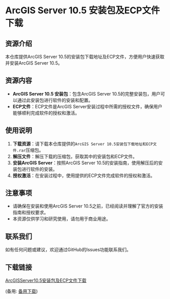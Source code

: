 # ArcGIS Server 10.5 安装包及ECP文件下载

## 资源介绍

本仓库提供ArcGIS Server 10.5的安装包下载地址及ECP文件，方便用户快速获取并安装ArcGIS Server 10.5。

## 资源内容

- **ArcGIS Server 10.5 安装包**：包含ArcGIS Server 10.5的完整安装包，用户可以通过此安装包进行软件的安装和配置。
- **ECP文件**：ECP文件是ArcGIS Server安装过程中所需的授权文件，确保用户能够顺利完成软件的授权和激活。

## 使用说明

1. **下载资源**：请下载本仓库提供的`ArcGIS Server 10.5安装包下载地址和ECP文件.rar`压缩包。
2. **解压文件**：解压下载的压缩包，获取其中的安装包和ECP文件。
3. **安装ArcGIS Server**：按照ArcGIS Server 10.5的安装指南，使用解压后的安装包进行软件的安装。
4. **授权激活**：在安装过程中，使用提供的ECP文件完成软件的授权和激活。

## 注意事项

- 请确保在安装和使用ArcGIS Server 10.5之前，已经阅读并理解了官方的安装指南和授权要求。
- 本资源仅供学习和研究使用，请勿用于商业用途。

## 联系我们

如有任何问题或建议，欢迎通过GitHub的Issues功能联系我们。

## 下载链接
[ArcGISServer10.5安装包及ECP文件下载](https://pan.quark.cn/s/6d43d412fac2) 

(备用: [备用下载](https://pan.baidu.com/s/19E2gEeO-woYMM6z7LvWoHg?pwd=1234))

